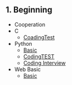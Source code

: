 ## 1. Beginning

- Cooperation
- C
  - [CoadingTest](https://github.com/ChanYoung-dev/programmers-Algorithm "코딩테스트")
- Python
  - [Basic](https://github.com/ChanYoung-dev/pythonBasic "기초문법")
  - [CodingTEST](https://github.com/ChanYoung-dev/pythonBasic/blob/master/HelloWorld/2.%20CodingTEST/README.md "codingTEST")
  - [Coding Interview](https://github.com/ChanYoung-dev/python/blob/master/HelloWorld/3.%20Coding%20Interview/README.md "코딩인터뷰")
- Web Basic
  - [Basic](https://github.com/ChanYoung-dev/FrontendBasic/blob/master/1.%20Basic/README.md "웹기초")


